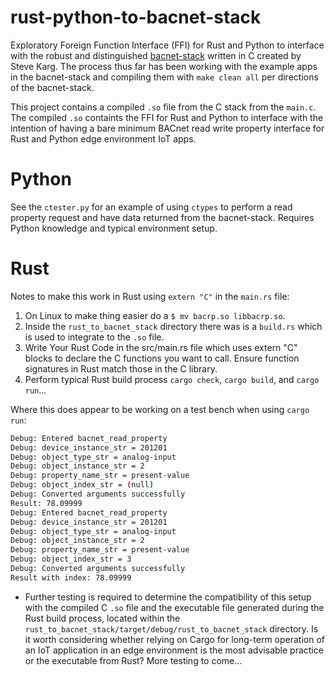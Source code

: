 # rust-python-to-bacnet-stack
Exploratory Foreign Function Interface (FFI) for Rust and Python to interface with the robust and distinguished [bacnet-stack](https://github.com/bacnet-stack/bacnet-stack) written in C created by Steve Karg.
The process thus far has been working with the example apps in the bacnet-stack and compiling them with `make clean all` per directions of the bacnet-stack.

This project contains a compiled `.so` file from the C stack from the `main.c`. The compiled `.so` containts the FFI for Rust and Python to interface with the intention of
having a bare minimum BACnet read write property interface for Rust and Python edge environment IoT apps.

# Python

See the `ctester.py` for an example of using `ctypes` to perform a read property request and have data returned from the bacnet-stack. Requires Python knowledge and typical environment setup. 

# Rust

Notes to make this work in Rust using `extern "C"` in the `main.rs` file:

1. On Linux to make thing easier do a `$ mv bacrp.so libbacrp.so`.
2. Inside the `rust_to_bacnet_stack` directory there was is a `build.rs` which is used to integrate to the `.so` file.
3. Write Your Rust Code in the src/main.rs file which uses extern "C" blocks to declare the C functions you want to call. Ensure function signatures in Rust match those in the C library.
3. Perform typical Rust build process `cargo check`, `cargo build`, and `cargo run`...

Where this does appear to be working on a test bench when using `cargo run`:
```bash
Debug: Entered bacnet_read_property
Debug: device_instance_str = 201201
Debug: object_type_str = analog-input
Debug: object_instance_str = 2
Debug: property_name_str = present-value
Debug: object_index_str = (null)
Debug: Converted arguments successfully
Result: 78.09999
Debug: Entered bacnet_read_property
Debug: device_instance_str = 201201
Debug: object_type_str = analog-input
Debug: object_instance_str = 2
Debug: property_name_str = present-value
Debug: object_index_str = 3
Debug: Converted arguments successfully
Result with index: 78.09999
```
* Further testing is required to determine the compatibility of this setup with the compiled C `.so` file and the executable file generated during the Rust build process, located within the `rust_to_bacnet_stack/target/debug/rust_to_bacnet_stack` directory. 
Is it worth considering whether relying on Cargo for long-term operation of an IoT application in an edge environment is the most advisable practice or the executable from Rust? More testing to come...
 

